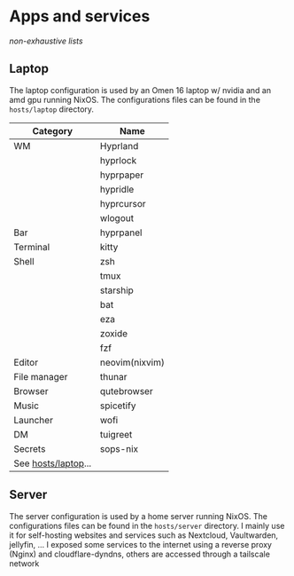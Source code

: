 # Apps and services

*non-exhaustive lists*

## Laptop

The laptop configuration is used by an Omen 16 laptop w/ nvidia and an amd gpu running NixOS.
The configurations files can be found in the `hosts/laptop` directory.

| Category                                | Name           |
| --------------------------------------- | -------------- |
| WM                                      | Hyprland       |
|                                         | hyprlock       |
|                                         | hyprpaper      |
|                                         | hypridle       |
|                                         | hyprcursor     |
|                                         | wlogout        |
| Bar                                     | hyprpanel      |
| Terminal                                | kitty          |
| Shell                                   | zsh            |
|                                         | tmux           |
|                                         | starship       |
|                                         | bat            |
|                                         | eza            |
|                                         | zoxide         |
|                                         | fzf            |
| Editor                                  | neovim(nixvim) |
| File manager                            | thunar         |
| Browser                                 | qutebrowser    |
| Music                                   | spicetify      |
| Launcher                                | wofi           |
| DM                                      | tuigreet       |
| Secrets                                 | sops-nix       |
| See [hosts/laptop](../hosts/laptop/)... |                |

## Server

The server configuration is used by a home server running NixOS.
The configurations files can be found in the `hosts/server` directory.
I mainly use it for self-hosting websites and services such as Nextcloud, Vaultwarden, jellyfin, ...
I exposed some services to the internet using a reverse proxy (Nginx) and cloudflare-dyndns, others are accessed through a tailscale network
